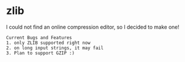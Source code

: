 # zlib

I could not find an online compression editor, so I decided to make one!

```
Current Bugs and Features
1. only ZLIB supported right now
2. on long input strings, it may fail
3. Plan to support GZIP :)
```
